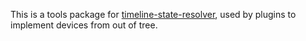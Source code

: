 This is a tools package for [timeline-state-resolver](https://www.npmjs.com/package/timeline-state-resolver), used by plugins to implement devices from out of tree.
